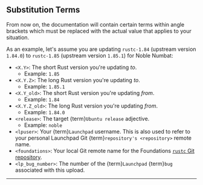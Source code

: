 ## Substitution Terms

From now on, the documentation will contain certain terms within angle brackets which must be replaced with the actual value that applies to your situation.

As an example, let's assume you are updating `rustc-1.84` (upstream version `1.84.0`) to `rustc-1.85` (upstream version `1.85.1`) for Noble Numbat:

- `<X.Y>`: The short Rust version you're updating _to_.
  - Example: `1.85`
- `<X.Y.Z>`: The long Rust version you're updating _to_.
  - Example: `1.85.1`
- `<X.Y_old>`: The short Rust version you're updating _from_.
  - Example: `1.84`
- `<X.Y.Z_old>`: The long Rust version you're updating _from_.
  - Example: `1.84.0`
- `<release>`: The target {term}`Ubuntu release` adjective.
  - Example: `noble`
- `<lpuser>`: Your {term}`Launchpad` username. This is also used to refer to your personal Launchpad Git {term}`repository's <repository>` remote name.
- `<foundations>`: Your local Git remote name for the Foundations [`rustc` Git repository](https://git.launchpad.net/~canonical-foundations/ubuntu/+source/rustc).
- `<lp_bug_number>`: The number of the {term}`Launchpad` {term}`bug` associated with this upload.

---
